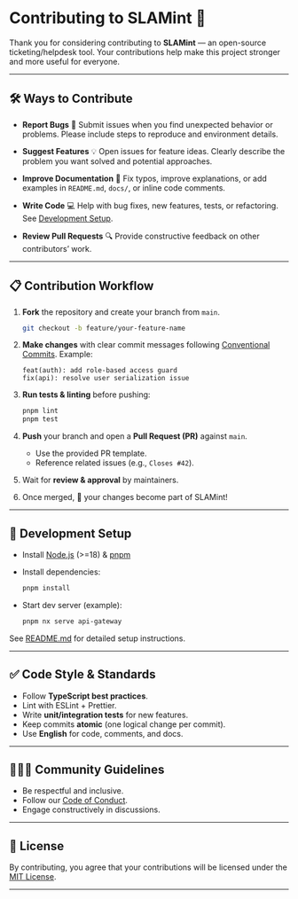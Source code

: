 # Contributing to SLAMint 🤝

Thank you for considering contributing to **SLAMint** — an open-source ticketing/helpdesk tool.
Your contributions help make this project stronger and more useful for everyone.

---

## 🛠 Ways to Contribute

* **Report Bugs** 🐛
  Submit issues when you find unexpected behavior or problems. Please include steps to reproduce and environment details.

* **Suggest Features** 💡
  Open issues for feature ideas. Clearly describe the problem you want solved and potential approaches.

* **Improve Documentation** 📖
  Fix typos, improve explanations, or add examples in `README.md`, `docs/`, or inline code comments.

* **Write Code** 💻
  Help with bug fixes, new features, tests, or refactoring. See [Development Setup](#-development-setup).

* **Review Pull Requests** 🔍
  Provide constructive feedback on other contributors’ work.

---

## 📋 Contribution Workflow

1. **Fork** the repository and create your branch from `main`.

   ```bash
   git checkout -b feature/your-feature-name
   ```
2. **Make changes** with clear commit messages following [Conventional Commits](https://www.conventionalcommits.org/).
   Example:

   ```
   feat(auth): add role-based access guard
   fix(api): resolve user serialization issue
   ```
3. **Run tests & linting** before pushing:

   ```bash
   pnpm lint
   pnpm test
   ```
4. **Push** your branch and open a **Pull Request (PR)** against `main`.

   * Use the provided PR template.
   * Reference related issues (e.g., `Closes #42`).
5. Wait for **review & approval** by maintainers.
6. Once merged, 🎉 your changes become part of SLAMint!

---

## 🔑 Development Setup

* Install [Node.js](https://nodejs.org/) (>=18) & [pnpm](https://pnpm.io/)
* Install dependencies:

  ```bash
  pnpm install
  ```
* Start dev server (example):

  ```bash
  pnpm nx serve api-gateway
  ```

See [README.md](./README.md) for detailed setup instructions.

---

## ✅ Code Style & Standards

* Follow **TypeScript best practices**.
* Lint with ESLint + Prettier.
* Write **unit/integration tests** for new features.
* Keep commits **atomic** (one logical change per commit).
* Use **English** for code, comments, and docs.

---

## 🧑‍🤝‍🧑 Community Guidelines

* Be respectful and inclusive.
* Follow our [Code of Conduct](./CODE_OF_CONDUCT.md).
* Engage constructively in discussions.

---

## 📄 License

By contributing, you agree that your contributions will be licensed under the [MIT License](./LICENSE).

---
